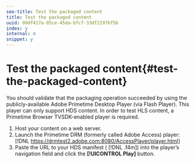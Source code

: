 ```yaml
---
seo-title: Test the packaged content
title: Test the packaged content
uuid: 99df417a-85ce-45da-bfcf-33df2197bf5b
index: y
internal: n
snippet: y
---
```


# Test the packaged content{#test-the-packaged-content}

You should validate that the packaging operation succeeded by using the publicly-available Adobe Primetime Desktop Player (via Flash Player). This player can only support HDS content. In order to test HLS content, a Primetime Browser TVSDK-enabled player is required. 

1. Host your content on a web server.
1. Launch the Primetime DRM (formerly called Adobe Access) player: [!DNL https://drmtest2.adobe.com:8080/AccessPlayer/player.html]
1. Paste the URL to your HDS manifest ( [!DNL .f4m]) into the player’s navigation field and click the **[!UICONTROL Play]** button.
